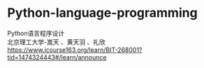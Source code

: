 # Python-language-programming  

Python语言程序设计  
北京理工大学-嵩天 、黄天羽 、礼欣  
<https://www.icourse163.org/learn/BIT-268001?tid=1474324443#/learn/announce>
